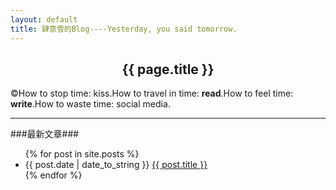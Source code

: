 ```yaml
---
layout: default
title: 肆意雪的Blog----Yesterday, you said tomorrow.
---
```

<center><h2>{{ page.title }}</h2></center>  


&copy;How to stop time: kiss.How to travel in time: **read**.How to feel time: **write**.How to waste time: social media.    

      
* * * 

###最新文章###
<ul>
{% for post in site.posts %}
<li>{{ post.date | date_to_string }} <a href="{{ site.baseurl }}{{ post.url }}">{{ post.title }}</a></li>
{% endfor %}
</ul>    

